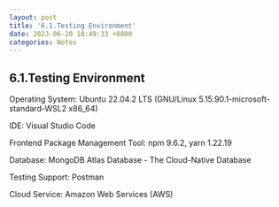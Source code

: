 ```yaml
---
layout: post
title: '6.1.Testing Environment'
date: 2023-06-20 10:49:33 +0800
categories: Notes
---
```


## 6.1.Testing Environment

Operating System: Ubuntu 22.04.2 LTS (GNU/Linux 5.15.90.1-microsoft-standard-WSL2 x86_64)

IDE: Visual Studio Code

Frontend Package Management Tool: npm 9.6.2, yarn 1.22.19

Database: MongoDB Atlas Database - The Cloud-Native Database

Testing Support: Postman

Cloud Service: Amazon Web Services (AWS)
